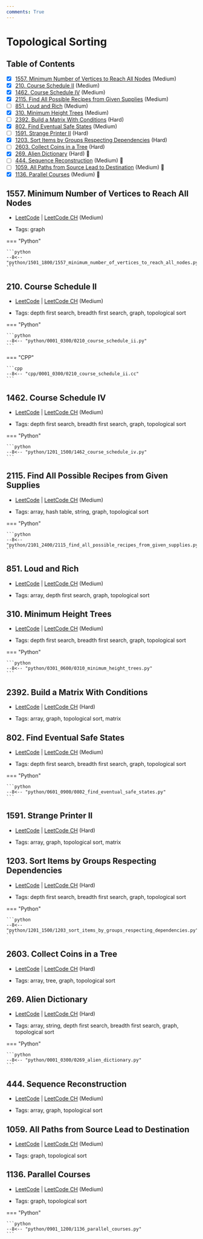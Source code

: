 ```yaml
---
comments: True
---
```


# Topological Sorting

## Table of Contents

- [x] [1557. Minimum Number of Vertices to Reach All Nodes](https://leetcode.cn/problems/minimum-number-of-vertices-to-reach-all-nodes/) (Medium)
- [x] [210. Course Schedule II](https://leetcode.cn/problems/course-schedule-ii/) (Medium)
- [x] [1462. Course Schedule IV](https://leetcode.cn/problems/course-schedule-iv/) (Medium)
- [x] [2115. Find All Possible Recipes from Given Supplies](https://leetcode.cn/problems/find-all-possible-recipes-from-given-supplies/) (Medium)
- [ ] [851. Loud and Rich](https://leetcode.cn/problems/loud-and-rich/) (Medium)
- [x] [310. Minimum Height Trees](https://leetcode.cn/problems/minimum-height-trees/) (Medium)
- [ ] [2392. Build a Matrix With Conditions](https://leetcode.cn/problems/build-a-matrix-with-conditions/) (Hard)
- [x] [802. Find Eventual Safe States](https://leetcode.cn/problems/find-eventual-safe-states/) (Medium)
- [ ] [1591. Strange Printer II](https://leetcode.cn/problems/strange-printer-ii/) (Hard)
- [x] [1203. Sort Items by Groups Respecting Dependencies](https://leetcode.cn/problems/sort-items-by-groups-respecting-dependencies/) (Hard)
- [ ] [2603. Collect Coins in a Tree](https://leetcode.cn/problems/collect-coins-in-a-tree/) (Hard)
- [x] [269. Alien Dictionary](https://leetcode.cn/problems/alien-dictionary/) (Hard) 👑
- [ ] [444. Sequence Reconstruction](https://leetcode.cn/problems/sequence-reconstruction/) (Medium) 👑
- [ ] [1059. All Paths from Source Lead to Destination](https://leetcode.cn/problems/all-paths-from-source-lead-to-destination/) (Medium) 👑
- [x] [1136. Parallel Courses](https://leetcode.cn/problems/parallel-courses/) (Medium) 👑

## 1557. Minimum Number of Vertices to Reach All Nodes

-   [LeetCode](https://leetcode.com/problems/minimum-number-of-vertices-to-reach-all-nodes/) | [LeetCode CH](https://leetcode.cn/problems/minimum-number-of-vertices-to-reach-all-nodes/) (Medium)

-   Tags: graph

=== "Python"

    ```python
    --8<-- "python/1501_1800/1557_minimum_number_of_vertices_to_reach_all_nodes.py"
    ```



## 210. Course Schedule II

-   [LeetCode](https://leetcode.com/problems/course-schedule-ii/) | [LeetCode CH](https://leetcode.cn/problems/course-schedule-ii/) (Medium)

-   Tags: depth first search, breadth first search, graph, topological sort

=== "Python"

    ```python
    --8<-- "python/0001_0300/0210_course_schedule_ii.py"
    ```


=== "CPP"

    ```cpp
    --8<-- "cpp/0001_0300/0210_course_schedule_ii.cc"
    ```



## 1462. Course Schedule IV

-   [LeetCode](https://leetcode.com/problems/course-schedule-iv/) | [LeetCode CH](https://leetcode.cn/problems/course-schedule-iv/) (Medium)

-   Tags: depth first search, breadth first search, graph, topological sort

=== "Python"

    ```python
    --8<-- "python/1201_1500/1462_course_schedule_iv.py"
    ```



## 2115. Find All Possible Recipes from Given Supplies

-   [LeetCode](https://leetcode.com/problems/find-all-possible-recipes-from-given-supplies/) | [LeetCode CH](https://leetcode.cn/problems/find-all-possible-recipes-from-given-supplies/) (Medium)

-   Tags: array, hash table, string, graph, topological sort

=== "Python"

    ```python
    --8<-- "python/2101_2400/2115_find_all_possible_recipes_from_given_supplies.py"
    ```



## 851. Loud and Rich

-   [LeetCode](https://leetcode.com/problems/loud-and-rich/) | [LeetCode CH](https://leetcode.cn/problems/loud-and-rich/) (Medium)

-   Tags: array, depth first search, graph, topological sort


## 310. Minimum Height Trees

-   [LeetCode](https://leetcode.com/problems/minimum-height-trees/) | [LeetCode CH](https://leetcode.cn/problems/minimum-height-trees/) (Medium)

-   Tags: depth first search, breadth first search, graph, topological sort

=== "Python"

    ```python
    --8<-- "python/0301_0600/0310_minimum_height_trees.py"
    ```



## 2392. Build a Matrix With Conditions

-   [LeetCode](https://leetcode.com/problems/build-a-matrix-with-conditions/) | [LeetCode CH](https://leetcode.cn/problems/build-a-matrix-with-conditions/) (Hard)

-   Tags: array, graph, topological sort, matrix


## 802. Find Eventual Safe States

-   [LeetCode](https://leetcode.com/problems/find-eventual-safe-states/) | [LeetCode CH](https://leetcode.cn/problems/find-eventual-safe-states/) (Medium)

-   Tags: depth first search, breadth first search, graph, topological sort

=== "Python"

    ```python
    --8<-- "python/0601_0900/0802_find_eventual_safe_states.py"
    ```



## 1591. Strange Printer II

-   [LeetCode](https://leetcode.com/problems/strange-printer-ii/) | [LeetCode CH](https://leetcode.cn/problems/strange-printer-ii/) (Hard)

-   Tags: array, graph, topological sort, matrix


## 1203. Sort Items by Groups Respecting Dependencies

-   [LeetCode](https://leetcode.com/problems/sort-items-by-groups-respecting-dependencies/) | [LeetCode CH](https://leetcode.cn/problems/sort-items-by-groups-respecting-dependencies/) (Hard)

-   Tags: depth first search, breadth first search, graph, topological sort

=== "Python"

    ```python
    --8<-- "python/1201_1500/1203_sort_items_by_groups_respecting_dependencies.py"
    ```



## 2603. Collect Coins in a Tree

-   [LeetCode](https://leetcode.com/problems/collect-coins-in-a-tree/) | [LeetCode CH](https://leetcode.cn/problems/collect-coins-in-a-tree/) (Hard)

-   Tags: array, tree, graph, topological sort


## 269. Alien Dictionary

-   [LeetCode](https://leetcode.com/problems/alien-dictionary/) | [LeetCode CH](https://leetcode.cn/problems/alien-dictionary/) (Hard)

-   Tags: array, string, depth first search, breadth first search, graph, topological sort

=== "Python"

    ```python
    --8<-- "python/0001_0300/0269_alien_dictionary.py"
    ```



## 444. Sequence Reconstruction

-   [LeetCode](https://leetcode.com/problems/sequence-reconstruction/) | [LeetCode CH](https://leetcode.cn/problems/sequence-reconstruction/) (Medium)

-   Tags: array, graph, topological sort


## 1059. All Paths from Source Lead to Destination

-   [LeetCode](https://leetcode.com/problems/all-paths-from-source-lead-to-destination/) | [LeetCode CH](https://leetcode.cn/problems/all-paths-from-source-lead-to-destination/) (Medium)

-   Tags: graph, topological sort


## 1136. Parallel Courses

-   [LeetCode](https://leetcode.com/problems/parallel-courses/) | [LeetCode CH](https://leetcode.cn/problems/parallel-courses/) (Medium)

-   Tags: graph, topological sort

=== "Python"

    ```python
    --8<-- "python/0901_1200/1136_parallel_courses.py"
    ```
